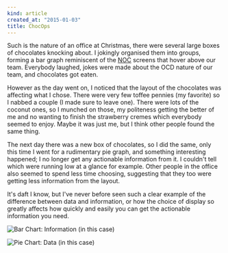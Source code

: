 ```yaml
---
kind: article
created_at: "2015-01-03"
title: ChocOps
---
```


Such is the nature of an office at Christmas, there were several large boxes of chocolates knocking about.  I jokingly organised them into groups, forming a bar graph reminiscent of the [NOC](http://en.wikipedia.org/wiki/Network_operations_center) screens that hover above our team.  Everybody laughed, jokes were made about the OCD nature of our team, and chocolates got eaten.

However as the day went on, I noticed that the layout of the chocolates was affecting what I chose.  There were very few toffee pennies (my favorite) so I nabbed a couple (I made sure to leave one).  There were lots of the coconut ones, so I munched on those, my politeness getting the better of me and no wanting to finish the strawberry cremes which everybody seemed to enjoy.  Maybe it was just me, but I think other people found the same thing.

The next day there was a new box of chocolates, so I did the same, only this time I went for a rudimentary pie graph, and something interesting happened; I no longer get any actionable information from it.  I couldn't tell which were running low at a glance for example.  Other people in the office also seemed to spend less time choosing, suggesting that they too were getting less information from the layout.

It's daft I know, but I've never before seen such a clear example of the difference between data and information, or how the choice of display so greatly affects how quickly and easily you can get the actionable information you need.

![Bar Chart: Information (in this case)](/_assets/images/post_content/bargraph.jpg "Bar Chart: Information (in this case)")

![Pie Chart: Data (in this case)](/_assets/images/post_content/piegraph.jpg "Pie Chart: Just data (in this case)")